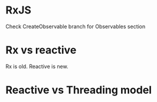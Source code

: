 # RxJS
Check CreateObservable branch for Observables section

# Rx vs reactive
Rx is old. Reactive is new.
# Reactive vs Threading model

